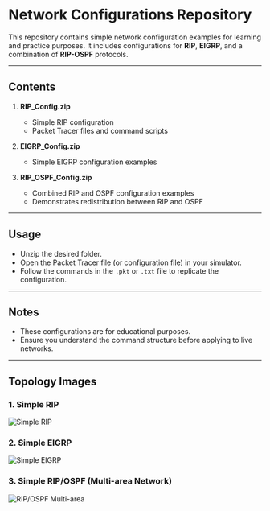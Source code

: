 # Network Configurations Repository

This repository contains simple network configuration examples for learning and practice purposes. It includes configurations for **RIP**, **EIGRP**, and a combination of **RIP-OSPF** protocols.

---

## Contents

1. **RIP_Config.zip**
   - Simple RIP configuration
   - Packet Tracer files and command scripts

2. **EIGRP_Config.zip**
   - Simple EIGRP configuration examples

3. **RIP_OSPF_Config.zip**
   - Combined RIP and OSPF configuration examples
   - Demonstrates redistribution between RIP and OSPF

---

## Usage
- Unzip the desired folder.
- Open the Packet Tracer file (or configuration file) in your simulator.
- Follow the commands in the `.pkt` or `.txt` file to replicate the configuration.

---

## Notes
- These configurations are for educational purposes.
- Ensure you understand the command structure before applying to live networks.

---

## Topology Images

### 1. Simple RIP
![Simple RIP](https://github.com/user-attachments/assets/6bb6cc37-2993-4ae1-bc09-ced71ac46414)

### 2. Simple EIGRP
![Simple EIGRP](https://github.com/user-attachments/assets/7805763a-f256-411e-8e53-809dcba679f0)

### 3. Simple RIP/OSPF (Multi-area Network)
![RIP/OSPF Multi-area](https://github.com/user-attachments/assets/4640e86d-17b4-40be-9a4c-1f2f2fe97fde)
